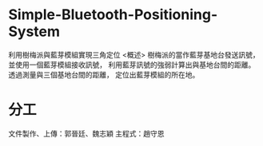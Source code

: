 # Simple-Bluetooth-Positioning-System
利用樹梅派與藍芽模組實現三角定位
<概述>
樹梅派的當作藍芽基地台發送訊號，
並使用一個藍芽模組接收訊號，
利用藍芽訊號的強弱計算出與基地台間的距離。
透過測量與三個基地台間的距離，
定位出藍芽模組的所在地。


# 分工
文件製作、上傳：郭晉廷、魏志穎
主程式：趙守恩
